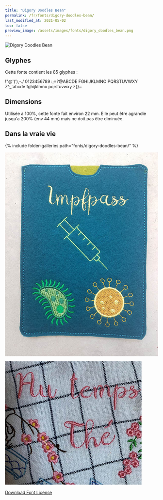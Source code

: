 ```yaml
---
title: "Digory Doodles Bean"
permalink: /fr/fonts/digory-doodles-bean/
last_modified_at: 2021-05-02
toc: false
preview_image: /assets/images/fonts/digory_doodles_bean.png
---
```

![Digory Doodles Bean](/assets/images/fonts/digory_doodles_bean.png)

## Glyphes

Cette fonte contient les 85 glyphes :

	
!"@'(’),-./
0123456789
:;=?@ABCDE
FGHIJKLMNO
PQRSTUVWXY
Z\^_`abcde
fghijklmno
pqrstuvwxy
z{}~

## Dimensions
Utilisée à 100%, cette fonte fait environ 22 mm.
Elle peut être agrandie jusqu'a 200% (env 44 mm) mais ne doit pas être diminuée.

## Dans la vraie vie
{% include folder-galleries path="fonts/digory-doodles-bean/" %}

![Health Pass](/assets/images/fonts/digorydoodle2.jpg)

![Serviette](/assets/images/fonts/digory2.jpg)


[Download Font License](https://github.com/inkstitch/inkstitch/tree/main/fonts/digory_doodles_bean/LICENSE)


